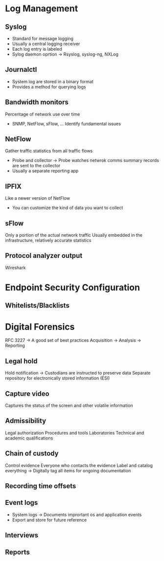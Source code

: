 
# Log Management

## Syslog
- Standard for message logging
- Usually a central logging receiver
- Each log entry is labeled
- Sylog daemon oprtion → Rsyslog, syslog-ng, NXLog

## Journalctl
- System log are stored in a binary format
- Provides a method for querying logs

## Bandwidth monitors
Percentage of network use over time
- SNMP, NetFlow, sFlow, …
Identify fundamental issues

## NetFlow
Gather traffic statistics from all traffic flows
- Probe and collector → Probe watches netwrok comms summary records are sent to the collector
- Usually a separate reporting app
## IPFIX
Like a newer version of NetFlow
- You can customize the kind of data you want to collect
## sFlow 
Only a portion of the actual network traffic
Usually embedded in the infrastructure, relatively accurate statistics

## Protocol analyzer output
Wireshark

# Endpoint Security Configuration

## Whitelists/Blacklists

# Digital Forensics
RFC 3227 → A good set of best practices
Acquisition → Analysis → Reporting

## Legal hold
Hold notification → Custodians are instructed to preserve data
Separate repository for  electronically stored information (ESI)

## Capture video
Captures the status of the screen and other volatile information

## Admissibility
Legal authorization
Procedures and tools
Laboratories
Technical and academic qualifications

## Chain of custody
Control evidence
Everyone who contacts the evidence
Label and catalog everything → Digitally tag all items for ongoing documentation

## Recording time offsets
## Event logs
- System logs → Documents imprortant os and application events
- Export and store for future reference
## Interviews
## Reports
